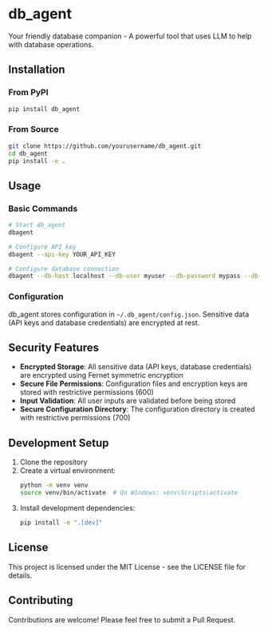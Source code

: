 # db_agent

Your friendly database companion - A powerful tool that uses LLM to help with database operations.

## Installation

### From PyPI
```bash
pip install db_agent
```

### From Source
```bash
git clone https://github.com/yourusername/db_agent.git
cd db_agent
pip install -e .
```

## Usage

### Basic Commands
```bash
# Start db_agent
dbagent

# Configure API key
dbagent --api-key YOUR_API_KEY

# Configure database connection
dbagent --db-host localhost --db-user myuser --db-password mypass --db-name mydb
```

### Configuration
db_agent stores configuration in `~/.db_agent/config.json`. Sensitive data (API keys and database credentials) are encrypted at rest.

## Security Features

- **Encrypted Storage**: All sensitive data (API keys, database credentials) are encrypted using Fernet symmetric encryption
- **Secure File Permissions**: Configuration files and encryption keys are stored with restrictive permissions (600)
- **Input Validation**: All user inputs are validated before being stored
- **Secure Configuration Directory**: The configuration directory is created with restrictive permissions (700)

## Development Setup

1. Clone the repository
2. Create a virtual environment:
   ```bash
   python -m venv venv
   source venv/bin/activate  # On Windows: venv\Scripts\activate
   ```
3. Install development dependencies:
   ```bash
   pip install -e ".[dev]"
   ```

## License

This project is licensed under the MIT License - see the LICENSE file for details.

## Contributing

Contributions are welcome! Please feel free to submit a Pull Request.
